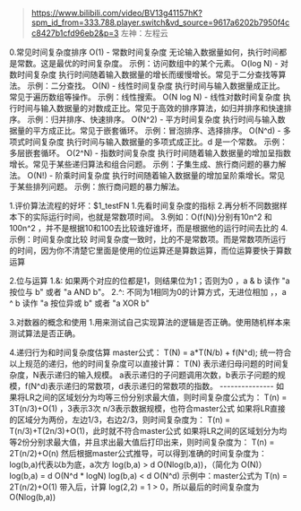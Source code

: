 
> https://www.bilibili.com/video/BV13g41157hK?spm_id_from=333.788.player.switch&vd_source=9617a6202b7950f4cc8427b1cfd96eb2&p=3
> 左神：左程云

0.常见时间复杂度排序
    O(1) - 常数时间复杂度
        无论输入数据量如何，执行时间都是常数。这是最优的时间复杂度。
        示例：访问数组中的某个元素。
    O(log N) - 对数时间复杂度
        执行时间随着输入数据量的增长而缓慢增长。常见于二分查找等算法。
        示例：二分查找。
    O(N) - 线性时间复杂度
        执行时间与输入数据量成正比。常见于遍历数组等操作。
        示例：线性搜索。
    O(N log N) - 线性对数时间复杂度
        执行时间与输入数据量的对数成正比。常见于高效的排序算法，如归并排序和快速排序。
        示例：归并排序、快速排序。
    O(N^2) - 平方时间复杂度
        执行时间与输入数据量的平方成正比。常见于嵌套循环。
        示例：冒泡排序、选择排序。
    O(N^d) - 多项式时间复杂度
        执行时间与输入数据量的多项式成正比。d 是一个常数。
        示例：多层嵌套循环。
    O(2^N) - 指数时间复杂度
        执行时间随着输入数据量的增加呈指数增长。常见于某些递归算法和组合问题。
        示例：子集生成、旅行商问题的暴力解法。
    O(N!) - 阶乘时间复杂度
        执行时间随着输入数据量的增加呈阶乘增长。常见于某些排列问题。
        示例：旅行商问题的暴力解法。

1.评价算法流程的好坏：$1_testFN
    1.先看时间复杂度的指标
    2.再分析不同数据样本下的实际运行时间，也就是常数项时间。
    3.例如：O(f(N))分别有10n^2  和 100n^2 ，并不是根据10和100去比较谁好谁坏，而是根据他的运行时间去比的
    4.示例：时间复杂度比较
        时间复杂度一致时，比的不是常数项。而是常数项所运行的时间，因为你不清楚它里面是使用的位运算还是算数运算，而位运算要快于算数运算

2.位与运算
    1.&: 如果两个对应的位都是1，则结果位为1；否则为0 ，a & b 读作 "a 按位与 b" 或者 "a AND b"。
    2.^: 不同为1相同为0的计算方式，无进位相加 ，，a ^ b 读作 "a 按位异或 b" 或者 "a XOR b"

3.对数器的概念和使用
    1.用来测试自己实现算法的逻辑是否正确。使用随机样本来测试算法是否正确。

4.递归行为和时间复杂度估算
    master公式：
        T(N) = a*T(N/b) + f(N^d);
        统一符合以上规范的递归，他的时间复杂度可以直接计算：
        T(N) 表示递归母问题的时间复杂度，N表示递归的输入规模。
        a表示递归的子问题调用次数，b表示子问题的规模，f(N^d)表示递归的常数项，d表示递归的常数项的指数。
        ---------------
        如果将LR之间的区域划分为均等三份分别求最大值，则时间复杂度公式为：
        T(n) = 3T(n/3)+O(1) ，3表示3次 n/3表示数据规模，也符合master公式
        如果将LR直接的区域分为两份，左边1/3，右边2/3，则时间复杂度为：
        T(n) = T(n/3)+T(2n/3)+O(1)，此时就不符合master公式
        如果将LR之间的区域划分为均等2份分别求最大值，并且求出最大值后打印出来，则时间复杂度为：
        T(n) = 2T(n/2)+O(n) 
    然后根据master公式推导，可以得到准确的时间复杂度为：log(b,a)代表以b为底，a次方
        log(b,a) > d   O(Nlog(b,a))，（简化为 O(N)）
        log(b,a) = d   O(N^d * logN)
        log(b,a) < d   O(N^d)
    示例中：master公式为
        T(n) = 2T(n/2)+O(1)
        带入后，计算
        log(2,2) = 1 > 0，所以最后的时间复杂度为  O(Nlog(b,a))

